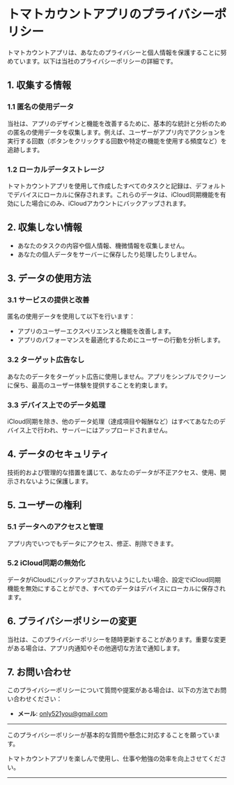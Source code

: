# トマトカウントアプリのプライバシーポリシー

トマトカウントアプリは、あなたのプライバシーと個人情報を保護することに努めています。以下は当社のプライバシーポリシーの詳細です。

## 1. 収集する情報

### 1.1 匿名の使用データ
当社は、アプリのデザインと機能を改善するために、基本的な統計と分析のための匿名の使用データを収集します。例えば、ユーザーがアプリ内でアクションを実行する回数（ボタンをクリックする回数や特定の機能を使用する頻度など）を追跡します。

### 1.2 ローカルデータストレージ
トマトカウントアプリを使用して作成したすべてのタスクと記録は、デフォルトでデバイスにローカルに保存されます。これらのデータは、iCloud同期機能を有効にした場合にのみ、iCloudアカウントにバックアップされます。

## 2. 収集しない情報

- あなたのタスクの内容や個人情報、機微情報を収集しません。
- あなたの個人データをサーバーに保存したり処理したりしません。

## 3. データの使用方法

### 3.1 サービスの提供と改善
匿名の使用データを使用して以下を行います：
- アプリのユーザーエクスペリエンスと機能を改善します。
- アプリのパフォーマンスを最適化するためにユーザーの行動を分析します。

### 3.2 ターゲット広告なし
あなたのデータをターゲット広告に使用しません。アプリをシンプルでクリーンに保ち、最高のユーザー体験を提供することを約束します。

### 3.3 デバイス上でのデータ処理
iCloud同期を除き、他のデータ処理（達成項目や報酬など）はすべてあなたのデバイス上で行われ、サーバーにはアップロードされません。

## 4. データのセキュリティ

技術的および管理的な措置を講じて、あなたのデータが不正アクセス、使用、開示されないように保護します。

## 5. ユーザーの権利

### 5.1 データへのアクセスと管理
アプリ内でいつでもデータにアクセス、修正、削除できます。

### 5.2 iCloud同期の無効化
データがiCloudにバックアップされないようにしたい場合、設定でiCloud同期機能を無効にすることができ、すべてのデータはデバイスにローカルに保存されます。

## 6. プライバシーポリシーの変更

当社は、このプライバシーポリシーを随時更新することがあります。重要な変更がある場合は、アプリ内通知やその他適切な方法で通知します。

## 7. お問い合わせ

このプライバシーポリシーについて質問や提案がある場合は、以下の方法でお問い合わせください：
- **メール**: only521you@gmail.com

---

このプライバシーポリシーが基本的な質問や懸念に対応することを願っています。

トマトカウントアプリを楽しんで使用し、仕事や勉強の効率を向上させてください。

---